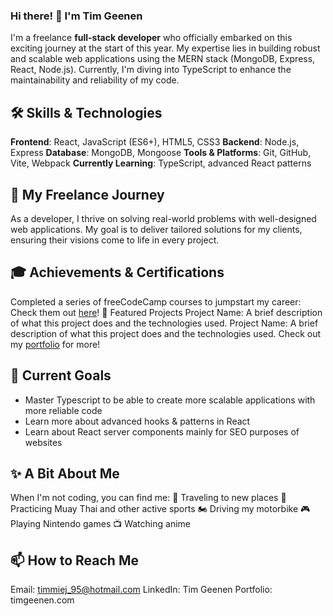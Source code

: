 ### Hi there! 👋 I'm Tim Geenen
I'm a freelance <b>full-stack developer</b> who officially embarked on this exciting journey at the start of this year. My expertise lies in building robust and scalable web applications using the MERN stack (MongoDB, Express, React, Node.js). Currently, I'm diving into TypeScript to enhance the maintainability and reliability of my code.

## 🛠️ Skills & Technologies
<b>Frontend</b>: React, JavaScript (ES6+), HTML5, CSS3
<b>Backend</b>: Node.js, Express
<b>Database</b>: MongoDB, Mongoose
<b>Tools & Platforms</b>: Git, GitHub, Vite, Webpack
<b>Currently Learning</b>: TypeScript, advanced React patterns

## 💼 My Freelance Journey
As a developer, I thrive on solving real-world problems with well-designed web applications. My goal is to deliver tailored solutions for my clients, ensuring their visions come to life in every project.

## 🎓 Achievements & Certifications
Completed a series of freeCodeCamp courses to jumpstart my career: Check them out <a href="https://www.freecodecamp.org/fcc57f784ce-2e62-4bc7-acb9-6d5f185a3375" target="blank">here</a>!
🚀 Featured Projects
Project Name: A brief description of what this project does and the technologies used.
Project Name: A brief description of what this project does and the technologies used.
Check out my <a href="https://www.timgeenen.com" target="blank">portfolio</a> for more!

## 🌱 Current Goals
- Master Typescript to be able to create more scalable applications with more reliable code
- Learn more about advanced hooks & patterns in React
- Learn about React server components mainly for SEO purposes of websites

## ✨ A Bit About Me
When I'm not coding, you can find me:
🧳 Traveling to new places
🥊 Practicing Muay Thai and other active sports
🏍️ Driving my motorbike
🎮 Playing Nintendo games
📺 Watching anime

## 📫 How to Reach Me
Email: timmiej_95@hotmail.com
LinkedIn: Tim Geenen
Portfolio: timgeenen.com

<!--
**Timgeenen/Timgeenen** is a ✨ _special_ ✨ repository because its `README.md` (this file) appears on your GitHub profile.

Here are some ideas to get you started:

- 🔭 I’m currently working on ...
- 🌱 I’m currently learning ...
- 👯 I’m looking to collaborate on ...
- 🤔 I’m looking for help with ...
- 💬 Ask me about ...
- 📫 How to reach me: ...
- 😄 Pronouns: ...
- ⚡ Fun fact: ...
-->
